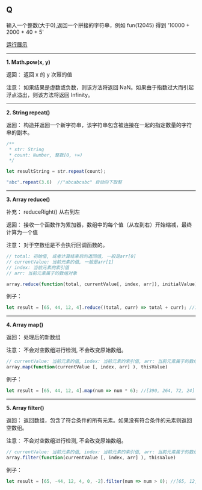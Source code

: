 ## Q

 输入一个整数(大于0),返回一个拼接的字符串，例如 fun(12045) 得到 '10000 + 2000 + 40 + 5'

[运行展示](https://jsfiddle.net/big_fish/spsudyz8/?utm_source=website&utm_medium=embed&utm_campaign=spsudyz8)
****

**1. Math.pow(x, y)**

返回： 返回 x 的 y 次幂的值

注意： 如果结果是虚数或负数，则该方法将返回 NaN。如果由于指数过大而引起浮点溢出，则该方法将返回 Infinity。
****

**2. String repeat()**

返回： 构造并返回一个新字符串，该字符串包含被连接在一起的指定数量的字符串的副本。

```js
/** 
 * str: String
 * count: Number, 整数[0, +∞)
 */

let resultString = str.repeat(count);

"abc".repeat(3.6)  //"abcabcabc" 自动向下取整
```
****

**3. Array reduce()**

补充： reduceRight() 从右到左

返回： 接收一个函数作为累加器，数组中的每个值（从左到右）开始缩减，最终计算为一个值

注意： 对于空数组是不会执行回调函数的。

```js
// total: 初始值, 或者计算结束后的返回值, 一般是arr[0]
// currentValue: 当前元素的值, 一般是arr[1]
// index: 当前元素的索引值
// arr: 当前元素属于的数组对象

array.reduce(function(total, currentValue[, index, arr]), initialValue)
```

例子：
```js
let result = [65, 44, 12, 4].reduce((total, curr) => total + curr); //125
```
****

**4. Array map()**

返回： 处理后的新数组

注意： 不会对空数组进行检测, 不会改变原始数组。

```js
// currentValue: 当前元素的值, index: 当前元素的索引值, arr: 当前元素属于的数组对象
array.map(function(currentValue [, index, arr] ), thisValue)
```

例子：
```js
let result = [65, 44, 12, 4].map(num => num * 6); //[390, 264, 72, 24]
```
****

**5. Array filter()**

返回： 返回数组，包含了符合条件的所有元素。如果没有符合条件的元素则返回空数组。

注意： 不会对空数组进行检测, 不会改变原始数组。

```js
// currentValue: 当前元素的值, index: 当前元素的索引值, arr: 当前元素属于的数组对象
array.filter(function(currentValue [, index, arr] ), thisValue)
```

例子：
```js
let result = [65, -44, 12, 4, 0, -2].filter(num => num > 0); //[65, 12, 4]
```

